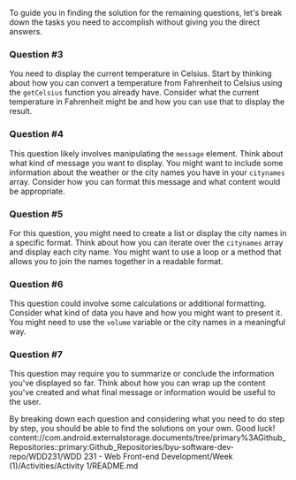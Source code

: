 To guide you in finding the solution for the remaining questions, let's break down the tasks you need to accomplish without giving you the direct answers.

### Question #3
You need to display the current temperature in Celsius. Start by thinking about how you can convert a temperature from Fahrenheit to Celsius using the `getCelsius` function you already have. Consider what the current temperature in Fahrenheit might be and how you can use that to display the result.

### Question #4
This question likely involves manipulating the `message` element. Think about what kind of message you want to display. You might want to include some information about the weather or the city names you have in your `citynames` array. Consider how you can format this message and what content would be appropriate.

### Question #5
For this question, you might need to create a list or display the city names in a specific format. Think about how you can iterate over the `citynames` array and display each city name. You might want to use a loop or a method that allows you to join the names together in a readable format.

### Question #6
This question could involve some calculations or additional formatting. Consider what kind of data you have and how you might want to present it. You might need to use the `volume` variable or the city names in a meaningful way.

### Question #7
This question may require you to summarize or conclude the information you've displayed so far. Think about how you can wrap up the content you've created and what final message or information would be useful to the user.

By breaking down each question and considering what you need to do step by step, you should be able to find the solutions on your own. Good luck!
content://com.android.externalstorage.documents/tree/primary%3AGithub_Repositories::primary:Github_Repositories/byu-software-dev-repo/WDD231/WDD 231 - Web Front-end Development/Week (1)/Activities/Activity 1/README.md